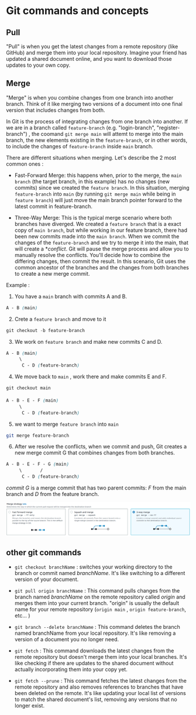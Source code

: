 # Git commands and concepts

## Pull

"Pull" is when you get the latest changes from a remote repository (like GitHub) and merge them into your local repository. Imagine your friend has updated a shared document online, and you want to download those updates to your own copy.

## Merge

"Merge" is when you combine changes from one branch into another branch. Think of it like merging two versions of a document into one final version that includes changes from both.

In Git is the process of integrating changes from one branch into another.
If we are in a branch called `feature-branch` (e.g. "login-branch", "register-branch") , the coomand `git merge main` will attemt to merge into the main branch, the new elements existing in the `feature-branch`, or in other words, to include the changes of `feature-branch` inside `main` branch.

There are different situations when merging. Let's describe the 2 most common ones :

- Fast-Forward Merge:
    this happens when, prior to the merge, the `main branch` (the target branch, in this example) has no changes (new commits) since we created the `feature branch`.
    In this situation, merging `feature-branch` into `main` (by running `git merge main` while being in `feature branch`) will just move the main branch pointer forward to the latest commit in feature-branch.

- Three-Way Merge:
    This is the typical merge scenario where both branches have diverged.
    We created a `feature branch` that is a exact copy of `main branch`, but while working in our feature branch, there had been new commits made into the `main branch`.
    When we commit the changes of the `feature-branch` and we try to merge it into the main, that will create a **conflict*.
    Git will pause the merge process and allow you to manually resolve the conflicts. You'll decide how to combine the differing changes, then commit the result.
    In this scenario, Git uses the common ancestor of the branches and the changes from both branches to create a new merge commit.

Example :

1. You have a `main` branch with commits A and B.

```css
A - B (main)
```

2. Crete a `feature branch` and move to it

```powershell
git checkout -b feature-branch
```

3. We work on  `feature branch` and make new commits C and D.

```css
A - B (main)
     \
      C - D (feature-branch)
```

4. We move back to `main` , work there and make commits E and F.

```css
git checkout main

A - B - E - F (main)
     \
      C - D (feature-branch)
```

5. we want to merge `feature branch` into `main`

```sh
git merge feature-branch
```

6. After we resolve the conflicts, when we commit and push, Git creates a new merge commit G that combines changes from both branches.

```css
A - B - E - F - G (main)
     \       /
      C - D (feature-branch)
```

*commit G* is a merge commit that has two parent commits: *F* from the main branch and *D* from the feature branch.

![Merge Strategies](./merge.png)

## other git commands

- `git checkout branchName` : switches your working directory to the branch or commit named *branchName*. It's like switching to a different version of your document.

- `git pull origin branchName` : This command pulls changes from the branch named *branchName* on the remote repository called *origin* and merges them into your current branch. "origin" is usually the default name for your remote repository (`origin main` , `origin feature-branch`, etc... )

- `git branch --delete branchName` : This command deletes the branch named branchName from your local repository. It's like removing a version of a document you no longer need.

- `git fetch` :  This command downloads the latest changes from the remote repository but doesn't merge them into your local branches. It's like checking if there are updates to the shared document without actually incorporating them into your copy yet.

- `git fetch --prune` : This command fetches the latest changes from the remote repository and also removes references to branches that have been deleted on the remote. It's like updating your local list of versions to match the shared document's list, removing any versions that no longer exist.
